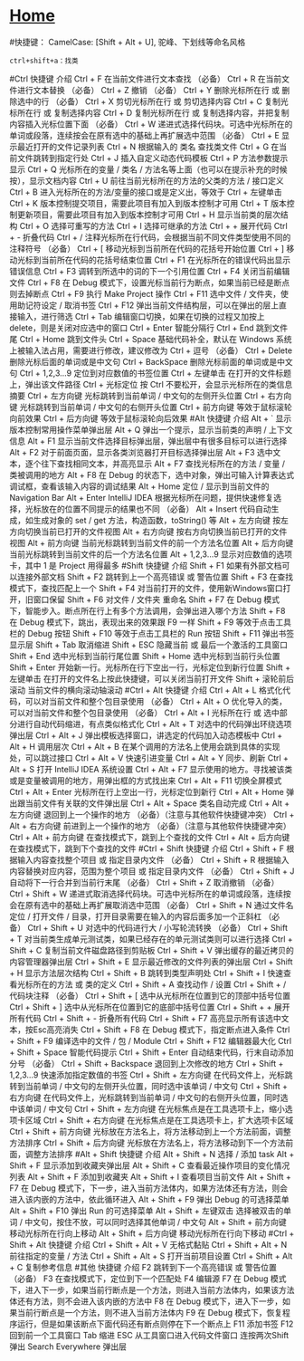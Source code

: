 # [Home](../README.md)
#快捷键：
	CamelCase: [Shift + Alt + U], 驼峰、下划线等命名风格

	ctrl+shift+a：找类

#Ctrl
	快捷键	介绍
	Ctrl + F	在当前文件进行文本查找 （必备）
	Ctrl + R	在当前文件进行文本替换 （必备）
	Ctrl + Z	撤销 （必备）
	Ctrl + Y	删除光标所在行 或 删除选中的行 （必备）
	Ctrl + X	剪切光标所在行 或 剪切选择内容
	Ctrl + C	复制光标所在行 或 复制选择内容
	Ctrl + D	复制光标所在行 或 复制选择内容，并把复制内容插入光标位置下面 （必备）
	Ctrl + W	递进式选择代码块。可选中光标所在的单词或段落，连续按会在原有选中的基础上再扩展选中范围 （必备）
	Ctrl + E	显示最近打开的文件记录列表
	Ctrl + N	根据输入的 类名 查找类文件
	Ctrl + G	在当前文件跳转到指定行处
	Ctrl + J	插入自定义动态代码模板
	Ctrl + P	方法参数提示显示
	Ctrl + Q	光标所在的变量 / 类名 / 方法名等上面（也可以在提示补充的时候按），显示文档内容
	Ctrl + U	前往当前光标所在的方法的父类的方法 / 接口定义
	Ctrl + B	进入光标所在的方法/变量的接口或是定义出，等效于 Ctrl + 左键单击
	Ctrl + K	版本控制提交项目，需要此项目有加入到版本控制才可用
	Ctrl + T	版本控制更新项目，需要此项目有加入到版本控制才可用
	Ctrl + H	显示当前类的层次结构
	Ctrl + O	选择可重写的方法
	Ctrl + I	选择可继承的方法
	Ctrl + +	展开代码
	Ctrl + -	折叠代码
	Ctrl + /	注释光标所在行代码，会根据当前不同文件类型使用不同的注释符号 （必备）
	Ctrl + [	移动光标到当前所在代码的花括号开始位置
	Ctrl + ]	移动光标到当前所在代码的花括号结束位置
	Ctrl + F1	在光标所在的错误代码出显示错误信息
	Ctrl + F3	调转到所选中的词的下一个引用位置
	Ctrl + F4	关闭当前编辑文件
	Ctrl + F8	在 Debug 模式下，设置光标当前行为断点，如果当前已经是断点则去掉断点
	Ctrl + F9	执行 Make Project 操作
	Ctrl + F11	选中文件 / 文件夹，使用助记符设定 / 取消书签
	Ctrl + F12	弹出当前文件结构层，可以在弹出的层上直接输入，进行筛选
	Ctrl + Tab	编辑窗口切换，如果在切换的过程又加按上delete，则是关闭对应选中的窗口
	Ctrl + Enter	智能分隔行
	Ctrl + End	跳到文件尾
	Ctrl + Home	跳到文件头
	Ctrl + Space	基础代码补全，默认在 Windows 系统上被输入法占用，需要进行修改，建议修改为 Ctrl + 逗号 （必备）
	Ctrl + Delete	删除光标后面的单词或是中文句
	Ctrl + BackSpace	删除光标前面的单词或是中文句
	Ctrl + 1,2,3...9	定位到对应数值的书签位置
	Ctrl + 左键单击	在打开的文件标题上，弹出该文件路径
	Ctrl + 光标定位	按 Ctrl 不要松开，会显示光标所在的类信息摘要
	Ctrl + 左方向键	光标跳转到当前单词 / 中文句的左侧开头位置
	Ctrl + 右方向键	光标跳转到当前单词 / 中文句的右侧开头位置
	Ctrl + 前方向键	等效于鼠标滚轮向前效果
	Ctrl + 后方向键	等效于鼠标滚轮向后效果
#Alt
	快捷键	介绍
	Alt + `	显示版本控制常用操作菜单弹出层
	Alt + Q	弹出一个提示，显示当前类的声明 / 上下文信息
	Alt + F1	显示当前文件选择目标弹出层，弹出层中有很多目标可以进行选择
	Alt + F2	对于前面页面，显示各类浏览器打开目标选择弹出层
	Alt + F3	选中文本，逐个往下查找相同文本，并高亮显示
	Alt + F7	查找光标所在的方法 / 变量 / 类被调用的地方
	Alt + F8	在 Debug 的状态下，选中对象，弹出可输入计算表达式调试框，查看该输入内容的调试结果
	Alt + Home	定位 / 显示到当前文件的 Navigation Bar
	Alt + Enter	IntelliJ IDEA 根据光标所在问题，提供快速修复选择，光标放在的位置不同提示的结果也不同 （必备）
	Alt + Insert	代码自动生成，如生成对象的 set / get 方法，构造函数，toString() 等
	Alt + 左方向键	按左方向切换当前已打开的文件视图
	Alt + 右方向键	按右方向切换当前已打开的文件视图
	Alt + 前方向键	当前光标跳转到当前文件的前一个方法名位置
	Alt + 后方向键	当前光标跳转到当前文件的后一个方法名位置
	Alt + 1,2,3...9	显示对应数值的选项卡，其中 1 是 Project 用得最多
#Shift
	快捷键	介绍
	Shift + F1	如果有外部文档可以连接外部文档
	Shift + F2	跳转到上一个高亮错误 或 警告位置
	Shift + F3	在查找模式下，查找匹配上一个
	Shift + F4	对当前打开的文件，使用新Windows窗口打开，旧窗口保留
	Shift + F6	对文件 / 文件夹 重命名
	Shift + F7	在 Debug 模式下，智能步入。断点所在行上有多个方法调用，会弹出进入哪个方法
	Shift + F8	在 Debug 模式下，跳出，表现出来的效果跟 F9 一样
	Shift + F9	等效于点击工具栏的 Debug 按钮
	Shift + F10	等效于点击工具栏的 Run 按钮
	Shift + F11	弹出书签显示层
	Shift + Tab	取消缩进
	Shift + ESC	隐藏当前 或 最后一个激活的工具窗口
	Shift + End	选中光标到当前行尾位置
	Shift + Home	选中光标到当前行头位置
	Shift + Enter	开始新一行。光标所在行下空出一行，光标定位到新行位置
	Shift + 左键单击	在打开的文件名上按此快捷键，可以关闭当前打开文件
	Shift + 滚轮前后滚动	当前文件的横向滚动轴滚动
#Ctrl + Alt
	快捷键	介绍
	Ctrl + Alt + L	格式化代码，可以对当前文件和整个包目录使用 （必备）
	Ctrl + Alt + O	优化导入的类，可以对当前文件和整个包目录使用 （必备）
	Ctrl + Alt + I	光标所在行 或 选中部分进行自动代码缩进，有点类似格式化
	Ctrl + Alt + T	对选中的代码弹出环绕选项弹出层
	Ctrl + Alt + J	弹出模板选择窗口，讲选定的代码加入动态模板中
	Ctrl + Alt + H	调用层次
	Ctrl + Alt + B	在某个调用的方法名上使用会跳到具体的实现处，可以跳过接口
	Ctrl + Alt + V	快速引进变量
	Ctrl + Alt + Y	同步、刷新
	Ctrl + Alt + S	打开 IntelliJ IDEA 系统设置
	Ctrl + Alt + F7	显示使用的地方。寻找被该类或是变量被调用的地方，用弹出框的方式找出来
	Ctrl + Alt + F11	切换全屏模式
	Ctrl + Alt + Enter	光标所在行上空出一行，光标定位到新行
	Ctrl + Alt + Home	弹出跟当前文件有关联的文件弹出层
	Ctrl + Alt + Space	类名自动完成
	Ctrl + Alt + 左方向键	退回到上一个操作的地方 （必备）（注意与其他软件快捷键冲突）
	Ctrl + Alt + 右方向键	前进到上一个操作的地方 （必备）（注意与其他软件快捷键冲突）
	Ctrl + Alt + 前方向键	在查找模式下，跳到上个查找的文件
	Ctrl + Alt + 后方向键	在查找模式下，跳到下个查找的文件
#Ctrl + Shift
	快捷键	介绍
	Ctrl + Shift + F	根据输入内容查找整个项目 或 指定目录内文件 （必备）
	Ctrl + Shift + R	根据输入内容替换对应内容，范围为整个项目 或 指定目录内文件 （必备）
	Ctrl + Shift + J	自动将下一行合并到当前行末尾 （必备）
	Ctrl + Shift + Z	取消撤销 （必备）
	Ctrl + Shift + W	递进式取消选择代码块。可选中光标所在的单词或段落，连续按会在原有选中的基础上再扩展取消选中范围 （必备）
	Ctrl + Shift + N	通过文件名定位 / 打开文件 / 目录，打开目录需要在输入的内容后面多加一个正斜杠 （必备）
	Ctrl + Shift + U	对选中的代码进行大 / 小写轮流转换 （必备）
	Ctrl + Shift + T	对当前类生成单元测试类，如果已经存在的单元测试类则可以进行选择
	Ctrl + Shift + C	复制当前文件磁盘路径到剪贴板
	Ctrl + Shift + V	弹出缓存的最近拷贝的内容管理器弹出层
	Ctrl + Shift + E	显示最近修改的文件列表的弹出层
	Ctrl + Shift + H	显示方法层次结构
	Ctrl + Shift + B	跳转到类型声明处
	Ctrl + Shift + I	快速查看光标所在的方法 或 类的定义
	Ctrl + Shift + A	查找动作 / 设置
	Ctrl + Shift + /	代码块注释 （必备）
	Ctrl + Shift + [	选中从光标所在位置到它的顶部中括号位置
	Ctrl + Shift + ]	选中从光标所在位置到它的底部中括号位置
	Ctrl + Shift + +	展开所有代码
	Ctrl + Shift + -	折叠所有代码
	Ctrl + Shift + F7	高亮显示所有该选中文本，按Esc高亮消失
	Ctrl + Shift + F8	在 Debug 模式下，指定断点进入条件
	Ctrl + Shift + F9	编译选中的文件 / 包 / Module
	Ctrl + Shift + F12	编辑器最大化
	Ctrl + Shift + Space	智能代码提示
	Ctrl + Shift + Enter	自动结束代码，行末自动添加分号 （必备）
	Ctrl + Shift + Backspace	退回到上次修改的地方
	Ctrl + Shift + 1,2,3...9	快速添加指定数值的书签
	Ctrl + Shift + 左方向键	在代码文件上，光标跳转到当前单词 / 中文句的左侧开头位置，同时选中该单词 / 中文句
	Ctrl + Shift + 右方向键	在代码文件上，光标跳转到当前单词 / 中文句的右侧开头位置，同时选中该单词 / 中文句
	Ctrl + Shift + 左方向键	在光标焦点是在工具选项卡上，缩小选项卡区域
	Ctrl + Shift + 右方向键	在光标焦点是在工具选项卡上，扩大选项卡区域
	Ctrl + Shift + 前方向键	光标放在方法名上，将方法移动到上一个方法前面，调整方法排序
	Ctrl + Shift + 后方向键	光标放在方法名上，将方法移动到下一个方法前面，调整方法排序
#Alt + Shift
	快捷键	介绍
	Alt + Shift + N	选择 / 添加 task
	Alt + Shift + F	显示添加到收藏夹弹出层
	Alt + Shift + C	查看最近操作项目的变化情况列表
	Alt + Shift + F	添加到收藏夹
	Alt + Shift + I	查看项目当前文件
	Alt + Shift + F7	在 Debug 模式下，下一步，进入当前方法体内，如果方法体还有方法，则会进入该内嵌的方法中，依此循环进入
	Alt + Shift + F9	弹出 Debug 的可选择菜单
	Alt + Shift + F10	弹出 Run 的可选择菜单
	Alt + Shift + 左键双击	选择被双击的单词 / 中文句，按住不放，可以同时选择其他单词 / 中文句
	Alt + Shift + 前方向键	移动光标所在行向上移动
	Alt + Shift + 后方向键	移动光标所在行向下移动
#Ctrl + Shift + Alt
	快捷键	介绍
	Ctrl + Shift + Alt + V	无格式黏贴
	Ctrl + Shift + Alt + N	前往指定的变量 / 方法
	Ctrl + Shift + Alt + S	打开当前项目设置
	Ctrl + Shift + Alt + C	复制参考信息
#其他
	快捷键	介绍
	F2	跳转到下一个高亮错误 或 警告位置 （必备）
	F3	在查找模式下，定位到下一个匹配处
	F4	编辑源
	F7	在 Debug 模式下，进入下一步，如果当前行断点是一个方法，则进入当前方法体内，如果该方法体还有方法，则不会进入该内嵌的方法中
	F8	在 Debug 模式下，进入下一步，如果当前行断点是一个方法，则不进入当前方法体内
	F9	在 Debug 模式下，恢复程序运行，但是如果该断点下面代码还有断点则停在下一个断点上
	F11	添加书签
	F12	回到前一个工具窗口
	Tab	缩进
	ESC	从工具窗口进入代码文件窗口
	连按两次Shift	弹出 Search Everywhere 弹出层